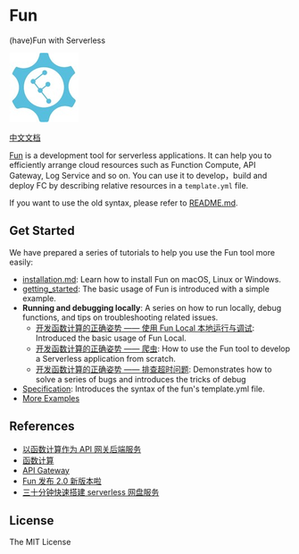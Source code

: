 # Fun

(have)Fun with Serverless

![logo.jpg](./figures/logo.jpg)

[中文文档](README-zh.md)

[Fun](https://github.com/aliyun/fun) is a development tool for serverless applications. It can help you to efficiently arrange cloud resources such as Function Compute, API Gateway, Log Service and so on. You can use it to develop，build and deploy FC by describing relative resources in a `template.yml` file.

If you want to use the old syntax, please refer to [README.md](https://github.com/aliyun/fun/blob/v1.x/README.md).

## Get Started

We have prepared a series of tutorials to help you use the Fun tool more easily:

- [installation.md](docs/usage/installation.md): Learn how to install Fun on macOS, Linux or Windows.
- [getting_started](docs/usage/getting_started.md): The basic usage of Fun is introduced with a simple example.
- **Running and debugging locally**: A series on how to run locally, debug functions, and tips on troubleshooting related issues.
  - [开发函数计算的正确姿势 —— 使用 Fun Local 本地运行与调试](https://yq.aliyun.com/articles/672623): Introduced the basic usage of Fun Local.
  - [开发函数计算的正确姿势 —— 爬虫](https://yq.aliyun.com/articles/672624): How to use the Fun tool to develop a Serverless application from scratch.
  - [开发函数计算的正确姿势 —— 排查超时问题](https://yq.aliyun.com/articles/672627): Demonstrates how to solve a series of bugs and introduces the tricks of debug
- [Specification](docs/specs/2018-04-03.md): Introduces the syntax of the fun's template.yml file.
- [More Examples](https://github.com/aliyun/fun/tree/master/examples)

## References

- [以函数计算作为 API 网关后端服务](https://help.aliyun.com/document_detail/54788.html)
- [函数计算](https://www.aliyun.com/product/fc)
- [API Gateway](https://www.aliyun.com/product/apigateway)
- [Fun 发布 2.0 新版本啦](https://yq.aliyun.com/articles/604490)
- [三十分钟快速搭建 serverless 网盘服务](https://yq.aliyun.com/articles/613780)

## License

The MIT License
